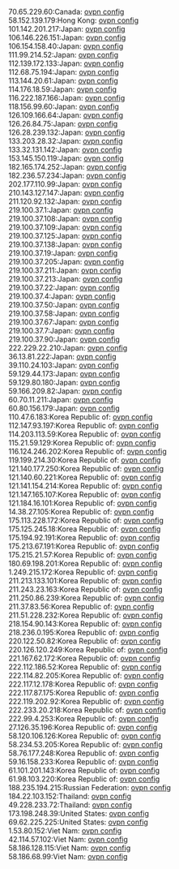 70.65.229.60:Canada: [ovpn config](vpn/70_65_229_60.ovpn)  
58.152.139.179:Hong Kong: [ovpn config](vpn/58_152_139_179.ovpn)  
101.142.201.217:Japan: [ovpn config](vpn/101_142_201_217.ovpn)  
106.146.226.151:Japan: [ovpn config](vpn/106_146_226_151.ovpn)  
106.154.158.40:Japan: [ovpn config](vpn/106_154_158_40.ovpn)  
111.99.214.52:Japan: [ovpn config](vpn/111_99_214_52.ovpn)  
112.139.172.133:Japan: [ovpn config](vpn/112_139_172_133.ovpn)  
112.68.75.194:Japan: [ovpn config](vpn/112_68_75_194.ovpn)  
113.144.20.61:Japan: [ovpn config](vpn/113_144_20_61.ovpn)  
114.176.18.59:Japan: [ovpn config](vpn/114_176_18_59.ovpn)  
116.222.187.166:Japan: [ovpn config](vpn/116_222_187_166.ovpn)  
118.156.99.60:Japan: [ovpn config](vpn/118_156_99_60.ovpn)  
126.109.166.64:Japan: [ovpn config](vpn/126_109_166_64.ovpn)  
126.26.84.75:Japan: [ovpn config](vpn/126_26_84_75.ovpn)  
126.28.239.132:Japan: [ovpn config](vpn/126_28_239_132.ovpn)  
133.203.28.32:Japan: [ovpn config](vpn/133_203_28_32.ovpn)  
133.32.131.142:Japan: [ovpn config](vpn/133_32_131_142.ovpn)  
153.145.150.119:Japan: [ovpn config](vpn/153_145_150_119.ovpn)  
182.165.174.252:Japan: [ovpn config](vpn/182_165_174_252.ovpn)  
182.236.57.234:Japan: [ovpn config](vpn/182_236_57_234.ovpn)  
202.177.110.99:Japan: [ovpn config](vpn/202_177_110_99.ovpn)  
210.143.127.147:Japan: [ovpn config](vpn/210_143_127_147.ovpn)  
211.120.92.132:Japan: [ovpn config](vpn/211_120_92_132.ovpn)  
219.100.37.1:Japan: [ovpn config](vpn/219_100_37_1.ovpn)  
219.100.37.108:Japan: [ovpn config](vpn/219_100_37_108.ovpn)  
219.100.37.109:Japan: [ovpn config](vpn/219_100_37_109.ovpn)  
219.100.37.125:Japan: [ovpn config](vpn/219_100_37_125.ovpn)  
219.100.37.138:Japan: [ovpn config](vpn/219_100_37_138.ovpn)  
219.100.37.19:Japan: [ovpn config](vpn/219_100_37_19.ovpn)  
219.100.37.205:Japan: [ovpn config](vpn/219_100_37_205.ovpn)  
219.100.37.211:Japan: [ovpn config](vpn/219_100_37_211.ovpn)  
219.100.37.213:Japan: [ovpn config](vpn/219_100_37_213.ovpn)  
219.100.37.22:Japan: [ovpn config](vpn/219_100_37_22.ovpn)  
219.100.37.4:Japan: [ovpn config](vpn/219_100_37_4.ovpn)  
219.100.37.50:Japan: [ovpn config](vpn/219_100_37_50.ovpn)  
219.100.37.58:Japan: [ovpn config](vpn/219_100_37_58.ovpn)  
219.100.37.67:Japan: [ovpn config](vpn/219_100_37_67.ovpn)  
219.100.37.7:Japan: [ovpn config](vpn/219_100_37_7.ovpn)  
219.100.37.90:Japan: [ovpn config](vpn/219_100_37_90.ovpn)  
222.229.22.210:Japan: [ovpn config](vpn/222_229_22_210.ovpn)  
36.13.81.222:Japan: [ovpn config](vpn/36_13_81_222.ovpn)  
39.110.24.103:Japan: [ovpn config](vpn/39_110_24_103.ovpn)  
59.129.44.173:Japan: [ovpn config](vpn/59_129_44_173.ovpn)  
59.129.80.180:Japan: [ovpn config](vpn/59_129_80_180.ovpn)  
59.166.209.82:Japan: [ovpn config](vpn/59_166_209_82.ovpn)  
60.70.11.211:Japan: [ovpn config](vpn/60_70_11_211.ovpn)  
60.80.156.179:Japan: [ovpn config](vpn/60_80_156_179.ovpn)  
110.47.6.183:Korea Republic of: [ovpn config](vpn/110_47_6_183.ovpn)  
112.147.93.197:Korea Republic of: [ovpn config](vpn/112_147_93_197.ovpn)  
114.203.113.59:Korea Republic of: [ovpn config](vpn/114_203_113_59.ovpn)  
115.21.59.129:Korea Republic of: [ovpn config](vpn/115_21_59_129.ovpn)  
116.124.246.202:Korea Republic of: [ovpn config](vpn/116_124_246_202.ovpn)  
119.199.214.30:Korea Republic of: [ovpn config](vpn/119_199_214_30.ovpn)  
121.140.177.250:Korea Republic of: [ovpn config](vpn/121_140_177_250.ovpn)  
121.140.60.221:Korea Republic of: [ovpn config](vpn/121_140_60_221.ovpn)  
121.141.154.214:Korea Republic of: [ovpn config](vpn/121_141_154_214.ovpn)  
121.147.165.107:Korea Republic of: [ovpn config](vpn/121_147_165_107.ovpn)  
121.184.16.101:Korea Republic of: [ovpn config](vpn/121_184_16_101.ovpn)  
14.38.27.105:Korea Republic of: [ovpn config](vpn/14_38_27_105.ovpn)  
175.113.228.172:Korea Republic of: [ovpn config](vpn/175_113_228_172.ovpn)  
175.125.245.18:Korea Republic of: [ovpn config](vpn/175_125_245_18.ovpn)  
175.194.92.191:Korea Republic of: [ovpn config](vpn/175_194_92_191.ovpn)  
175.213.67.191:Korea Republic of: [ovpn config](vpn/175_213_67_191.ovpn)  
175.215.21.57:Korea Republic of: [ovpn config](vpn/175_215_21_57.ovpn)  
180.69.198.201:Korea Republic of: [ovpn config](vpn/180_69_198_201.ovpn)  
1.249.215.172:Korea Republic of: [ovpn config](vpn/1_249_215_172.ovpn)  
211.213.133.101:Korea Republic of: [ovpn config](vpn/211_213_133_101.ovpn)  
211.243.23.163:Korea Republic of: [ovpn config](vpn/211_243_23_163.ovpn)  
211.250.86.239:Korea Republic of: [ovpn config](vpn/211_250_86_239.ovpn)  
211.37.83.56:Korea Republic of: [ovpn config](vpn/211_37_83_56.ovpn)  
211.51.228.232:Korea Republic of: [ovpn config](vpn/211_51_228_232.ovpn)  
218.154.90.143:Korea Republic of: [ovpn config](vpn/218_154_90_143.ovpn)  
218.236.0.195:Korea Republic of: [ovpn config](vpn/218_236_0_195.ovpn)  
220.122.50.82:Korea Republic of: [ovpn config](vpn/220_122_50_82.ovpn)  
220.126.120.249:Korea Republic of: [ovpn config](vpn/220_126_120_249.ovpn)  
221.167.62.172:Korea Republic of: [ovpn config](vpn/221_167_62_172.ovpn)  
222.112.186.52:Korea Republic of: [ovpn config](vpn/222_112_186_52.ovpn)  
222.114.82.205:Korea Republic of: [ovpn config](vpn/222_114_82_205.ovpn)  
222.117.12.178:Korea Republic of: [ovpn config](vpn/222_117_12_178.ovpn)  
222.117.87.175:Korea Republic of: [ovpn config](vpn/222_117_87_175.ovpn)  
222.119.202.92:Korea Republic of: [ovpn config](vpn/222_119_202_92.ovpn)  
222.233.20.218:Korea Republic of: [ovpn config](vpn/222_233_20_218.ovpn)  
222.99.4.253:Korea Republic of: [ovpn config](vpn/222_99_4_253.ovpn)  
27.126.35.196:Korea Republic of: [ovpn config](vpn/27_126_35_196.ovpn)  
58.120.106.126:Korea Republic of: [ovpn config](vpn/58_120_106_126.ovpn)  
58.234.53.205:Korea Republic of: [ovpn config](vpn/58_234_53_205.ovpn)  
58.76.177.248:Korea Republic of: [ovpn config](vpn/58_76_177_248.ovpn)  
59.16.158.233:Korea Republic of: [ovpn config](vpn/59_16_158_233.ovpn)  
61.101.201.143:Korea Republic of: [ovpn config](vpn/61_101_201_143.ovpn)  
61.98.103.220:Korea Republic of: [ovpn config](vpn/61_98_103_220.ovpn)  
188.235.194.215:Russian Federation: [ovpn config](vpn/188_235_194_215.ovpn)  
184.22.103.152:Thailand: [ovpn config](vpn/184_22_103_152.ovpn)  
49.228.233.72:Thailand: [ovpn config](vpn/49_228_233_72.ovpn)  
173.198.248.39:United States: [ovpn config](vpn/173_198_248_39.ovpn)  
69.62.225.225:United States: [ovpn config](vpn/69_62_225_225.ovpn)  
1.53.80.152:Viet Nam: [ovpn config](vpn/1_53_80_152.ovpn)  
42.114.57.102:Viet Nam: [ovpn config](vpn/42_114_57_102.ovpn)  
58.186.128.115:Viet Nam: [ovpn config](vpn/58_186_128_115.ovpn)  
58.186.68.99:Viet Nam: [ovpn config](vpn/58_186_68_99.ovpn)  
